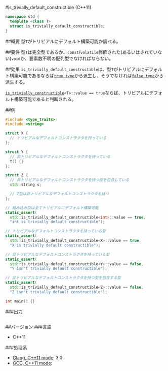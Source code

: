 #is_trivially_default_constructible (C++11)
```cpp
namespace std {
  template <class T>
  struct is_trivially_default_constructible;
}
```

##概要
型`T`がトリビアルにデフォルト構築可能か調べる。


##要件
型`T`は完全型であるか、`const`/`volatile`修飾された(あるいはされていない)`void`か、要素数不明の配列型でなければならない。


##効果
`is_trivially_default_constructible`は、型`T`がトリビアルにデフォルト構築可能であるならば[`true_type`](./integral_constant-true_type-false_type.md)から派生し、そうでなければ[`false_type`](./integral_constant-true_type-false_type.md)から派生する。

[`is_trivially_constructible`](./is_trivially_constructible.md)`<T>::value == true`ならば、トリビアルにデフォルト構築可能であると判断される。


##例
```cpp
#include <type_traits>
#include <string>

struct X {
  // トリビアルなデフォルトコンストラクタを持っている
};

struct Y {
  // 非トリビアルなデフォルトコンストラクタを持っている
  Y() {}
};

struct Z {
  // 非トリビアルなデフォルトコンストラクタを持つ型を包含している
  std::string s;

  // Z型は非トリビアルなデフォルトコンストラクタを持つ
};

// 組み込み型は全てトリビアルにデフォルト構築可能
static_assert(
  std::is_trivially_default_constructible<int>::value == true,
  "int is trivially default constructible");

// トリビアルなデフォルトコンストラクタを持っている型
static_assert(
  std::is_trivially_default_constructible<X>::value == true,
  "X is trivially default constructible");

// 非トリビアルなデフォルトコンストラクタを持っている型
static_assert(
  std::is_trivially_default_constructible<Y>::value == false,
  "Y isn't trivially default constructible");

// 非トリビアルなデフォルトコンストラクタを持つ型を包含する型
static_assert(
  std::is_trivially_default_constructible<Z>::value == false,
  "Z isn't trivially default constructible");

int main() {}
```

###出力
```
```

##バージョン
###言語
- C++11

###処理系
- [Clang, C++11 mode](/implementation#clang.md): 3.0
- [GCC, C++11 mode](/implementation#gcc.md): 

